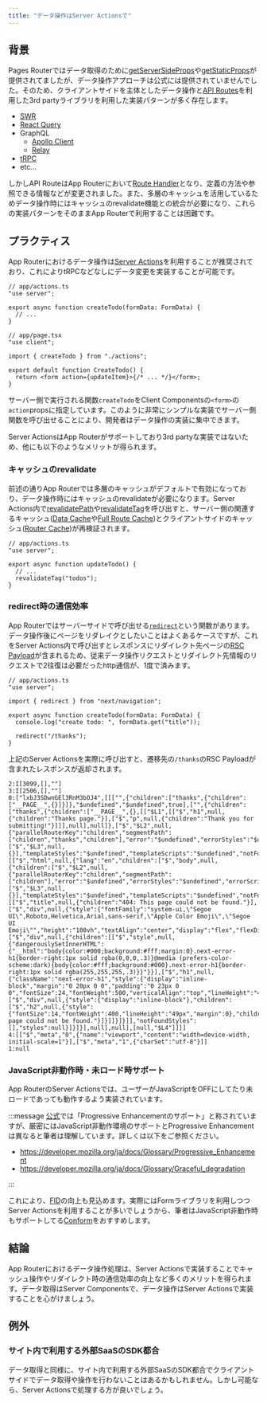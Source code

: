 ```yaml
---
title: "データ操作はServer Actionsで"
---
```


## 背景

Pages Routerではデータ取得のために[getServerSideProps](https://nextjs.org/docs/pages/building-your-application/data-fetching/get-server-side-props)や[getStaticProps](https://nextjs.org/docs/pages/building-your-application/data-fetching/get-static-props)が提供されてましたが、データ操作アプローチは公式には提供されていませんでした。そのため、クライアントサイドを主体としたデータ操作と[API Routes](https://nextjs.org/docs/pages/building-your-application/routing/api-routes)を利用した3rd partyライブラリを利用した実装パターンが多く存在します。

- [SWR](https://swr.vercel.app/)
- [React Query](https://react-query.tanstack.com/)
- GraphQL
  - [Apollo Client](https://www.apollographql.com/docs/react/)
  - [Relay](https://relay.dev/)
- [tRPC](https://trpc.io/)
- etc...

しかしAPI RouteはApp Routerにおいて[Route Handler](https://nextjs.org/docs/app/building-your-application/routing/route-handlers)となり、定義の方法や参照できる情報などが変更されました。また、多層のキャッシュを活用しているためデータ操作時にはキャッシュのrevalidate機能との統合が必要になり、これらの実装パターンをそのままApp Routerで利用することは困難です。

## プラクティス

App Routerにおけるデータ操作は[Server Actions](https://nextjs.org/docs/app/building-your-application/data-fetching/server-actions-and-mutations)を利用することが推奨されており、これによりtRPCなどなしにデータ変更を実装することが可能です。

```tsx
// app/actions.ts
"use server";

export async function createTodo(formData: FormData) {
  // ...
}
```

```tsx
// app/page.tsx
"use client";

import { createTodo } from "./actions";

export default function CreateTodo() {
  return <form action={updateItem}>{/* ... */}</form>;
}
```

サーバー側で実行される関数`createTodo`をClient Componentsの`<form>`の`action`propsに指定しています。このように非常にシンプルな実装でサーバー側関数を呼び出せることにより、開発者はデータ操作の実装に集中できます。

Server ActionsはApp Routerがサポートしており3rd partyな実装ではないため、他にも以下のようなメリットが得られます。

### キャッシュのrevalidate

前述の通りApp Routerでは多層のキャッシュがデフォルトで有効になっており、データ操作時にはキャッシュのrevalidateが必要になります。Server Actions内で[revalidatePath](https://nextjs.org/docs/app/api-reference/functions/revalidatePath)や[revalidateTag](https://nextjs.org/docs/app/api-reference/functions/revalidateTag)を呼び出すと、サーバー側の関連するキャッシュ([Data Cache](https://nextjs.org/docs/app/building-your-application/caching#data-cache)や[Full Route Cache](https://nextjs.org/docs/app/building-your-application/caching#full-route-cache))とクライアントサイドのキャッシュ([Router Cache](https://nextjs.org/docs/app/building-your-application/caching#router-cache))が再検証されます。

```tsx
// app/actions.ts
"use server";

export async function updateTodo() {
  // ...
  revalidateTag("todos");
}
```

### redirect時の通信効率

App Routerではサーバーサイドで呼び出せる[`redirect`](https://nextjs.org/docs/app/building-your-application/routing/redirecting#redirect-function)という関数があります。データ操作後にページをリダレイクとしたいことはよくあるケースですが、これをServer Actions内で呼び出すとレスポンスにリダイレクト先ページの[RSC Payload](https://nextjs.org/docs/app/building-your-application/rendering/server-components#how-are-server-components-rendered)が含まれるため、従来データ操作リクエストとリダイレクト先情報のリクエストで2往復は必要だったhttp通信が、1度で済みます。

```tsx
// app/actions.ts
"use server";

import { redirect } from "next/navigation";

export async function createTodo(formData: FormData) {
  console.log("create todo: ", formData.get("title"));

  redirect("/thanks");
}
```

上記のServer Actionsを実際に呼び出すと、遷移先の`/thanks`のRSC Payloadが含まれたレスポンスが返却されます。

```text
2:I[3099,[],""]
3:I[2506,[],""]
0:["lxbJ3SDwnGEl3RnM3bOJ4",[[["",{"children":["thanks",{"children":["__PAGE__",{}]}]},"$undefined","$undefined",true],["",{"children":["thanks",{"children":["__PAGE__",{},[["$L1",[["$","h1",null,{"children":"Thanks page."}],["$","p",null,{"children":"Thank you for submitting!"}]]],null],null]},["$","$L2",null,{"parallelRouterKey":"children","segmentPath":["children","thanks","children"],"error":"$undefined","errorStyles":"$undefined","errorScripts":"$undefined","template":["$","$L3",null,{}],"templateStyles":"$undefined","templateScripts":"$undefined","notFound":"$undefined","notFoundStyles":"$undefined","styles":null}],null]},[["$","html",null,{"lang":"en","children":["$","body",null,{"children":["$","$L2",null,{"parallelRouterKey":"children","segmentPath":["children"],"error":"$undefined","errorStyles":"$undefined","errorScripts":"$undefined","template":["$","$L3",null,{}],"templateStyles":"$undefined","templateScripts":"$undefined","notFound":[["$","title",null,{"children":"404: This page could not be found."}],["$","div",null,{"style":{"fontFamily":"system-ui,\"Segoe UI\",Roboto,Helvetica,Arial,sans-serif,\"Apple Color Emoji\",\"Segoe UI Emoji\"","height":"100vh","textAlign":"center","display":"flex","flexDirection":"column","alignItems":"center","justifyContent":"center"},"children":["$","div",null,{"children":[["$","style",null,{"dangerouslySetInnerHTML":{"__html":"body{color:#000;background:#fff;margin:0}.next-error-h1{border-right:1px solid rgba(0,0,0,.3)}@media (prefers-color-scheme:dark){body{color:#fff;background:#000}.next-error-h1{border-right:1px solid rgba(255,255,255,.3)}}"}}],["$","h1",null,{"className":"next-error-h1","style":{"display":"inline-block","margin":"0 20px 0 0","padding":"0 23px 0 0","fontSize":24,"fontWeight":500,"verticalAlign":"top","lineHeight":"49px"},"children":"404"}],["$","div",null,{"style":{"display":"inline-block"},"children":["$","h2",null,{"style":{"fontSize":14,"fontWeight":400,"lineHeight":"49px","margin":0},"children":"This page could not be found."}]}]]}]}]],"notFoundStyles":[],"styles":null}]}]}],null],null],[null,"$L4"]]]]
4:[["$","meta","0",{"name":"viewport","content":"width=device-width, initial-scale=1"}],["$","meta","1",{"charSet":"utf-8"}]]
1:null
```

### JavaScript非動作時・未ロード時サポート

App RouterのServer Actionsでは、ユーザーがJavaScriptをOFFにしてたり未ロードであっても動作するよう実装されています。

:::message
[公式](https://nextjs.org/docs/app/building-your-application/data-fetching/server-actions-and-mutations#behavior)では「Progressive Enhancementのサポート」と称されていますが、厳密にはJavaScript非動作環境のサポートとProgressive Enhancementは異なると筆者は理解しています。詳しくは以下をご参照ください。

- https://developer.mozilla.org/ja/docs/Glossary/Progressive_Enhancement
- https://developer.mozilla.org/ja/docs/Glossary/Graceful_degradation

:::

これにより、[FID](https://web.dev/articles/fid?hl=ja)の向上も見込めます。実際にはFormライブラリを利用しつつServer Actionsを利用することが多いでしょうから、筆者はJavaScript非動作時もサポートしてる[Conform](https://conform.guide/)をおすすめします。

## 結論

App Routerにおけるデータ操作処理は、Server Actionsで実装することでキャッシュ操作やリダイレクト時の通信効率の向上など多くのメリットを得られます。データ取得はServer Componentsで、データ操作はServer Actionsで実装することを心がけましょう。

## 例外

### サイト内で利用する外部SaaSのSDK都合

データ取得と同様に、サイト内で利用する外部SaaSのSDK都合でクライアントサイドでデータ取得や操作を行わないことはあるかもしれません。しかし可能なら、Server Actionsで処理する方が良いでしょう。
